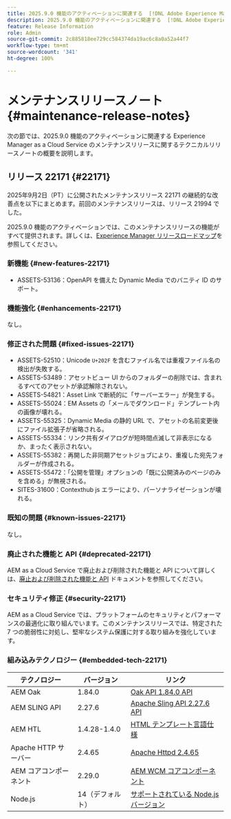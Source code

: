 ```yaml
---
title: 2025.9.0 機能のアクティベーションに関連する  [!DNL Adobe Experience Manager]  as a Cloud Service のメンテナンスリリースノート。
description: 2025.9.0 機能のアクティベーションに関連する  [!DNL Adobe Experience Manager]  as a Cloud Service のメンテナンスリリースノート。
feature: Release Information
role: Admin
source-git-commit: 2c885818ee729cc584374da19ac6c8a0a52a44f7
workflow-type: tm+mt
source-wordcount: '341'
ht-degree: 100%

---
```


# メンテナンスリリースノート {#maintenance-release-notes}

次の節では、2025.9.0 機能のアクティベーションに関連する Experience Manager as a Cloud Service のメンテナンスリリースに関するテクニカルリリースノートの概要を説明します。

## リリース 22171 {#22171}

2025年9月2日（PT）に公開されたメンテナンスリリース 22171 の継続的な改善点を以下にまとめます。前回のメンテナンスリリースは、リリース 21994 でした。

2025.9.0 機能のアクティベーションでは、このメンテナンスリリースの機能がすべて提供されます。詳しくは、[Experience Manager リリースロードマップ](https://experienceleague.adobe.com/ja/docs/experience-manager-release-information/aem-release-updates/update-releases-roadmap)を参照してください。

### 新機能  {#new-features-22171}

* ASSETS-53136：OpenAPI を備えた Dynamic Media でのバニティ ID のサポート。

### 機能強化 {#enhancements-22171}

なし。

### 修正された問題 {#fixed-issues-22171}

* ASSETS-52510：Unicode `U+202F` を含むファイル名では重複ファイル名の検出が失敗する。
* ASSETS-53489：アセットビュー UI からのフォルダーの削除では、含まれるすべてのアセットが承認解除されない。
* ASSETS-54821：Asset Link で断続的に「サーバーエラー」が発生する。
* ASSETS-55024：EM Assets の「メールでダウンロード」テンプレート内の画像が壊れる。
* ASSETS-55325：Dynamic Media の静的 URL で、アセットの名前変更後にファイル拡張子が省略される。
* ASSETS-55334：リンク共有ダイアログが短時間点滅して非表示になるか、まったく表示されない。
* ASSETS-55382：再開した非同期アセットジョブにより、重複した宛先フォルダーが作成される。
* ASSETS-55472：「公開を管理」オプションの「既に公開済みのページのみを含める」が無視される。
* SITES-31600：Contexthub js エラーにより、パーソナライゼーションが壊れる。

### 既知の問題 {#known-issues-22171}

なし。

### 廃止された機能と API {#deprecated-22171}

AEM as a Cloud Service で廃止および削除された機能と API について詳しくは、[廃止および削除された機能と API](/help/release-notes/deprecated-removed-features.md) ドキュメントを参照してください。

### セキュリティ修正 {#security-22171}

AEM as a Cloud Service では、プラットフォームのセキュリティとパフォーマンスの最適化に取り組んでいます。このメンテナンスリリースでは、特定された 7 つの脆弱性に対処し、堅牢なシステム保護に対する取り組みを強化しています。

### 組み込みテクノロジー {#embedded-tech-22171}

| テクノロジー | バージョン | リンク |
|---|---|---|
| AEM Oak | 1.84.0 | [Oak API 1.84.0 API](https://www.javadoc.io/doc/org.apache.jackrabbit/oak-api/1.84/index.html) |
| AEM SLING API | 2.27.6 | [Apache Sling API 2.27.6 API](https://www.javadoc.io/doc/org.apache.sling/org.apache.sling.api/latest/index.html) |
| AEM HTL | 1.4.28-1.4.0 | [HTML テンプレート言語仕様](https://github.com/adobe/htl-spec) |
| Apache HTTP サーバー | 2.4.65 | [Apache Httpd 2.4.65](https://apache.googlesource.com/httpd/+/refs/tags/2.4.65/CHANGES) |
| AEM コアコンポーネント | 2.29.0 | [AEM WCM コアコンポーネント](https://github.com/adobe/aem-core-wcm-components) |
| Node.js | 14（デフォルト） | [サポートされている Node.js バージョン](https://experienceleague.adobe.com/ja/docs/experience-manager-cloud-service/content/implementing/developing/developing-with-front-end-pipelines#node-versions) |
